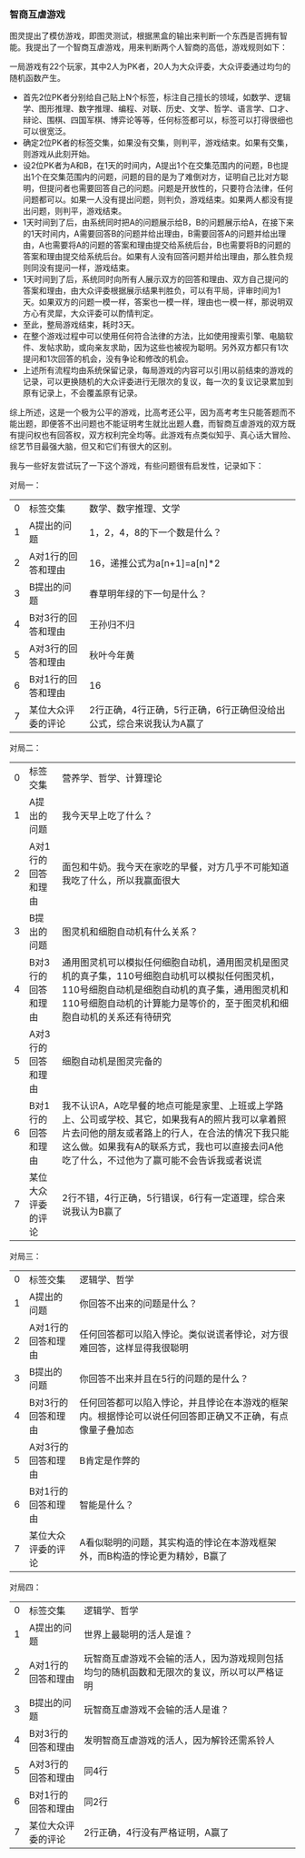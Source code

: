 ### 智商互虐游戏

图灵提出了模仿游戏，即图灵测试，根据黑盒的输出来判断一个东西是否拥有智能。我提出了一个智商互虐游戏，用来判断两个人智商的高低，游戏规则如下：

一局游戏有22个玩家，其中2人为PK者，20人为大众评委，大众评委通过均匀的随机函数产生。

- 首先2位PK者分别给自己贴上N个标签，标注自己擅长的领域，如数学、逻辑学、图形推理、数字推理、编程、对联、历史、文学、哲学、语言学、口才、辩论、围棋、四国军棋、博弈论等等，任何标签都可以，标签可以打得很细也可以很宽泛。
- 确定2位PK者的标签交集，如果没有交集，则判平，游戏结束。如果有交集，则游戏从此刻开始。
- 设2位PK者为A和B，在1天的时间内，A提出1个在交集范围内的问题，B也提出1个在交集范围内的问题，问题的目的是为了难倒对方，证明自己比对方聪明，但提问者也需要回答自己的问题。问题是开放性的，只要符合法律，任何问题都可以。如果一人没有提出问题，则判负，游戏结束。如果两人都没有提出问题，则判平，游戏结束。
- 1天时间到了后，由系统同时把A的问题展示给B，B的问题展示给A，在接下来的1天时间内，A需要回答B的问题并给出理由，B需要回答A的问题并给出理由，A也需要将A的问题的答案和理由提交给系统后台，B也需要将B的问题的答案和理由提交给系统后台。如果有人没有回答问题并给出理由，那么胜负规则同没有提问一样，游戏结束。
- 1天时间到了后，系统同时向所有人展示双方的回答和理由、双方自己提问的答案和理由，由大众评委根据展示结果判胜负，可以有平局，评审时间为1天。如果双方的问题一模一样，答案也一模一样，理由也一模一样，那说明双方心有灵犀，大众评委可以酌情判定。
- 至此，整局游戏结束，耗时3天。
- 在整个游戏过程中可以使用任何符合法律的方法，比如使用搜索引擎、电脑软件、发帖求助，或向亲友求助，因为这些也被视为聪明。另外双方都只有1次提问和1次回答的机会，没有争论和修改的机会。
- 上述所有流程均由系统保留记录，每局游戏的内容可以引用以前结束的游戏的记录，可以更换随机的大众评委进行无限次的复议，每一次的复议记录累加到原有记录上，不会覆盖原有记录。

综上所述，这是一个极为公平的游戏，比高考还公平，因为高考考生只能答题而不能出题，即便答不出问题也不能证明考生就比出题人蠢，而智商互虐游戏的双方既有提问权也有回答权，双方权利完全均等。此游戏有点类似知乎、真心话大冒险、综艺节目最强大脑，但又和它们有很大的区别。

我与一些好友尝试玩了一下这个游戏，有些问题很有启发性，记录如下：

对局一：

||||
|-|:-------------------------|:-------------------------|
|0|标签交集|数学、数字推理、文学|
|1|A提出的问题|1，2，4，8的下一个数是什么？|
|2|A对1行的回答和理由|16，递推公式为a[n+1]=a[n]*2|
|3|B提出的问题|春草明年绿的下一句是什么？|
|4|B对3行的回答和理由|王孙归不归|
|5|A对3行的回答和理由|秋叶今年黄|
|6|B对1行的回答和理由|16|
|7|某位大众评委的评论|2行正确，4行正确，5行正确，6行正确但没给出公式，综合来说我认为A赢了|

对局二：

||||
|-|:-------------------------|:-------------------------|
|0|标签交集|营养学、哲学、计算理论|
|1|A提出的问题|我今天早上吃了什么？|
|2|A对1行的回答和理由|面包和牛奶。我今天在家吃的早餐，对方几乎不可能知道我吃了什么，所以我赢面很大|
|3|B提出的问题|图灵机和细胞自动机有什么关系？|
|4|B对3行的回答和理由|通用图灵机可以模拟任何细胞自动机，通用图灵机是图灵机的真子集，110号细胞自动机可以模拟任何图灵机，110号细胞自动机是细胞自动机的真子集，通用图灵机和110号细胞自动机的计算能力是等价的，至于图灵机和细胞自动机的关系还有待研究|
|5|A对3行的回答和理由|细胞自动机是图灵完备的|
|6|B对1行的回答和理由|我不认识A，A吃早餐的地点可能是家里、上班或上学路上、公司或学校、其它，如果我有A的照片我可以拿着照片去问他的朋友或者路上的行人，在合法的情况下我只能这么做。如果我有A的联系方式，我也可以直接去问A他吃了什么，不过他为了赢可能不会告诉我或者说谎|
|7|某位大众评委的评论|2行不错，4行正确，5行错误，6行有一定道理，综合来说我认为B赢了|

对局三：

||||
|-|:-------------------------|:-------------------------|
|0|标签交集|逻辑学、哲学|
|1|A提出的问题|你回答不出来的问题是什么？|
|2|A对1行的回答和理由|任何回答都可以陷入悖论。类似说谎者悖论，对方很难回答，这样显得我很聪明|
|3|B提出的问题|你回答不出来并且在5行的问题的是什么？|
|4|B对3行的回答和理由|任何回答都可以陷入悖论，并且悖论在本游戏的框架内。根据悖论可以说任何回答即正确又不正确，有点像量子叠加态|
|5|A对3行的回答和理由|B肯定是作弊的|
|6|B对1行的回答和理由|智能是什么？|
|7|某位大众评委的评论|A看似聪明的问题，其实构造的悖论在本游戏框架外，而B构造的悖论更为精妙，B赢了|

对局四：

||||
|-|:-------------------------|:-------------------------|
|0|标签交集|逻辑学、哲学|
|1|A提出的问题|世界上最聪明的活人是谁？|
|2|A对1行的回答和理由|玩智商互虐游戏不会输的活人，因为游戏规则包括均匀的随机函数和无限次的复议，所以可以严格证明|
|3|B提出的问题|玩智商互虐游戏不会输的活人是谁？|
|4|B对3行的回答和理由|发明智商互虐游戏的活人，因为解铃还需系铃人|
|5|A对3行的回答和理由|同4行|
|6|B对1行的回答和理由|同2行|
|7|某位大众评委的评论|2行正确，4行没有严格证明，A赢了|


